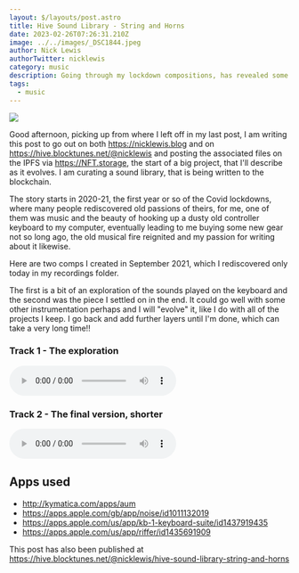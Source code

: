 ```yaml
---
layout: $/layouts/post.astro
title: Hive Sound Library - String and Horns
date: 2023-02-26T07:26:31.210Z
image: ../../images/_DSC1844.jpeg
author: Nick Lewis
authorTwitter: nicklewis
category: music
description: Going through my lockdown compositions, has revealed some music I had forgotten I'd created. I could pick up from where I left off and compose more.
tags:
  - music
---
```


![](../../images/61EB39BC-0DEE-4332-A994-CCD4873E6F36_1_105_c.jpeg)

Good afternoon, picking up from where I left off in my last post, I am writing this post to go out on both https://nicklewis.blog and on https://hive.blocktunes.net/@nicklewis and posting the associated files on the IPFS via https://NFT.storage, the start of a big project, that I'll describe as it evolves. I am curating a sound library, that is being written to the blockchain.


The story starts in 2020-21, the first year or so of the Covid lockdowns, where many people rediscovered old passions of theirs, for me, one of them was music and the beauty of hooking up a dusty old controller keyboard to my computer, eventually leading to me buying some new gear not so long ago, the old musical fire reignited and my passion for writing about it likewise.

Here are two comps I created in September 2021, which I rediscovered only today in my recordings folder.

The first is a bit of an exploration of the sounds played on the keyboard and the second was the piece I settled on in the end. It could go well with some other instrumentation perhaps and I will "evolve" it, like I do with all of the projects I keep. I go back and add further layers until I'm done, which can take a very long time!!

### Track 1 - The exploration
<audio controls>
  <source src="https://bafybeibkvzpw6npyffstdnelf7nxkzuzr6nb6g7koej5l2heeg2f7w6ugq.ipfs.nftstorage.link/" type="audio/mpeg">
  Your browser does not support the audio element.
</audio>

### Track 2 - The final version, shorter
<audio controls>
  <source src="https://bafybeigd7etzbv6ltqazsmxtchjkrf3txkklooskhjpqnf5fca27o6wqwm.ipfs.nftstorage.link/" type="audio/mpeg">
  Your browser does not support the audio element.
</audio>

## Apps used

- http://kymatica.com/apps/aum
- https://apps.apple.com/gb/app/noise/id1011132019
- https://apps.apple.com/us/app/kb-1-keyboard-suite/id1437919435
- https://apps.apple.com/us/app/riffer/id1435691909

This post has also been published at https://hive.blocktunes.net/@nicklewis/hive-sound-library-string-and-horns